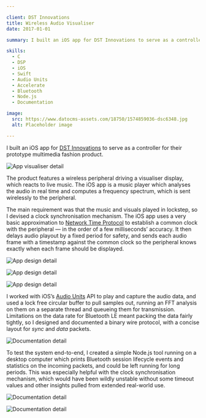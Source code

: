 ```yaml
---

client: DST Innovations
title: Wireless Audio Visualiser
date: 2017-01-01

summary: I built an iOS app for DST Innovations to serve as a controller for their prototype multimedia fashion product.

skills:
  - C
  - DSP
  - iOS
  - Swift
  - Audio Units
  - Accelerate
  - Bluetooth
  - Node.js
  - Documentation

image:
  src: https://www.datocms-assets.com/18750/1574859036-dsc6348.jpg
  alt: Placeholder image

---
```


I built an iOS app for [DST Innovations](http://www.dst-innovations.net) to serve as a controller for their prototype multimedia fashion product.

![App visualiser detail](https://www.datocms-assets.com/18750/1574859036-dsc6348.jpg)

The product features a wireless peripheral driving a visualiser display, which reacts to live music. The iOS app is a music player which analyses the audio in real time and computes a frequency spectrum, which is sent wirelessly to the peripheral.

The main requirement was that the music and visuals played in lockstep, so I devised a clock synchronisation mechanism. The iOS app uses a very basic approximation to [Network Time Protocol](https://en.wikipedia.org/wiki/Network_Time_Protocol) to establish a common clock with the peripheral — in the order of a few milliseconds’ accuracy. It then delays audio playout by a fixed period for safety, and sends each audio frame with a timestamp against the common clock so the peripheral knows exactly when each frame should be displayed.

![App design detail](https://www.datocms-assets.com/18750/1574856733-dsc6352.jpg "App design detail")

![App design detail](https://www.datocms-assets.com/18750/1574856736-dsc6354.jpg "App design detail")

![App design detail](https://www.datocms-assets.com/18750/1574856740-dsc6355.jpg "App design detail")

I worked with iOS’s [Audio Units](https://en.wikipedia.org/wiki/Audio_Units) API to play and capture the audio data, and used a lock free circular buffer to pull samples out, running an FFT analysis on them on a separate thread and queueing them for transmission. Limitations on the data rate for Bluetooth LE meant packing the data fairly tightly, so I designed and documented a binary wire protocol, with a concise layout for _sync_ and _data_ packets.

![Documentation detail](https://www.datocms-assets.com/18750/1574858667-dsc6322.jpg)

To test the system end-to-end, I created a simple Node.js tool running on a desktop computer which prints Bluetooth session lifecycle events and statistics on the incoming packets, and could be left running for long periods. This was especially helpful with the clock synchronisation mechanism, which would have been wildly unstable without some timeout values and other insights pulled from extended real-world use.


![Documentation detail](https://www.datocms-assets.com/18750/1574858659-dsc6319.jpg "Documentation detail")

![Documentation detail](https://www.datocms-assets.com/18750/1574858651-dsc6317.jpg "Documentation detail")
